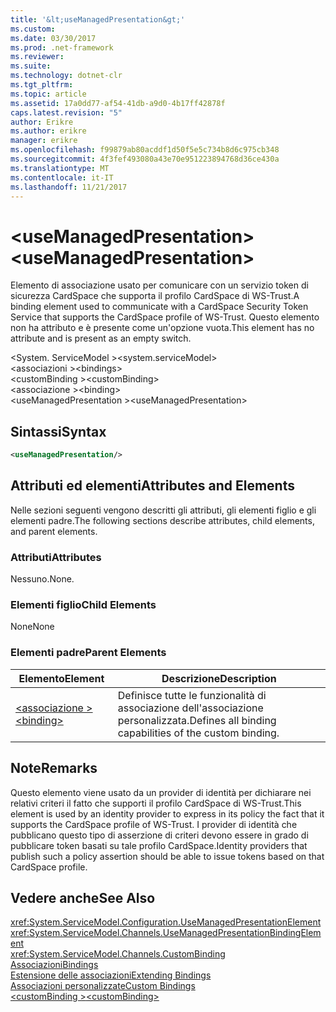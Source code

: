 ```yaml
---
title: '&lt;useManagedPresentation&gt;'
ms.custom: 
ms.date: 03/30/2017
ms.prod: .net-framework
ms.reviewer: 
ms.suite: 
ms.technology: dotnet-clr
ms.tgt_pltfrm: 
ms.topic: article
ms.assetid: 17a0dd77-af54-41db-a9d0-4b17ff42878f
caps.latest.revision: "5"
author: Erikre
ms.author: erikre
manager: erikre
ms.openlocfilehash: f99879ab80acddf1d50f5e5c734b8d6c975cb348
ms.sourcegitcommit: 4f3fef493080a43e70e951223894768d36ce430a
ms.translationtype: MT
ms.contentlocale: it-IT
ms.lasthandoff: 11/21/2017
---
```

# <a name="ltusemanagedpresentationgt"></a><span data-ttu-id="37e71-102">&lt;useManagedPresentation&gt;</span><span class="sxs-lookup"><span data-stu-id="37e71-102">&lt;useManagedPresentation&gt;</span></span>
<span data-ttu-id="37e71-103">Elemento di associazione usato per comunicare con un servizio token di sicurezza CardSpace che supporta il profilo CardSpace di WS-Trust.</span><span class="sxs-lookup"><span data-stu-id="37e71-103">A binding element used to communicate with a CardSpace Security Token Service that supports the CardSpace profile of WS-Trust.</span></span> <span data-ttu-id="37e71-104">Questo elemento non ha attributo e è presente come un'opzione vuota.</span><span class="sxs-lookup"><span data-stu-id="37e71-104">This element has no attribute and is present as an empty switch.</span></span>  
  
 <span data-ttu-id="37e71-105">\<System. ServiceModel ></span><span class="sxs-lookup"><span data-stu-id="37e71-105">\<system.serviceModel></span></span>  
<span data-ttu-id="37e71-106">\<associazioni ></span><span class="sxs-lookup"><span data-stu-id="37e71-106">\<bindings></span></span>  
<span data-ttu-id="37e71-107">\<customBinding ></span><span class="sxs-lookup"><span data-stu-id="37e71-107">\<customBinding></span></span>  
<span data-ttu-id="37e71-108">\<associazione ></span><span class="sxs-lookup"><span data-stu-id="37e71-108">\<binding></span></span>  
<span data-ttu-id="37e71-109">\<useManagedPresentation ></span><span class="sxs-lookup"><span data-stu-id="37e71-109">\<useManagedPresentation></span></span>  
  
## <a name="syntax"></a><span data-ttu-id="37e71-110">Sintassi</span><span class="sxs-lookup"><span data-stu-id="37e71-110">Syntax</span></span>  
  
```xml  
<useManagedPresentation/>  
```  
  
## <a name="attributes-and-elements"></a><span data-ttu-id="37e71-111">Attributi ed elementi</span><span class="sxs-lookup"><span data-stu-id="37e71-111">Attributes and Elements</span></span>  
 <span data-ttu-id="37e71-112">Nelle sezioni seguenti vengono descritti gli attributi, gli elementi figlio e gli elementi padre.</span><span class="sxs-lookup"><span data-stu-id="37e71-112">The following sections describe attributes, child elements, and parent elements.</span></span>  
  
### <a name="attributes"></a><span data-ttu-id="37e71-113">Attributi</span><span class="sxs-lookup"><span data-stu-id="37e71-113">Attributes</span></span>  
 <span data-ttu-id="37e71-114">Nessuno.</span><span class="sxs-lookup"><span data-stu-id="37e71-114">None.</span></span>  
  
### <a name="child-elements"></a><span data-ttu-id="37e71-115">Elementi figlio</span><span class="sxs-lookup"><span data-stu-id="37e71-115">Child Elements</span></span>  
 <span data-ttu-id="37e71-116">None</span><span class="sxs-lookup"><span data-stu-id="37e71-116">None</span></span>  
  
### <a name="parent-elements"></a><span data-ttu-id="37e71-117">Elementi padre</span><span class="sxs-lookup"><span data-stu-id="37e71-117">Parent Elements</span></span>  
  
|<span data-ttu-id="37e71-118">Elemento</span><span class="sxs-lookup"><span data-stu-id="37e71-118">Element</span></span>|<span data-ttu-id="37e71-119">Descrizione</span><span class="sxs-lookup"><span data-stu-id="37e71-119">Description</span></span>|  
|-------------|-----------------|  
|[<span data-ttu-id="37e71-120">\<associazione ></span><span class="sxs-lookup"><span data-stu-id="37e71-120">\<binding></span></span>](../../../../../docs/framework/misc/binding.md)|<span data-ttu-id="37e71-121">Definisce tutte le funzionalità di associazione dell'associazione personalizzata.</span><span class="sxs-lookup"><span data-stu-id="37e71-121">Defines all binding capabilities of the custom binding.</span></span>|  
  
## <a name="remarks"></a><span data-ttu-id="37e71-122">Note</span><span class="sxs-lookup"><span data-stu-id="37e71-122">Remarks</span></span>  
 <span data-ttu-id="37e71-123">Questo elemento viene usato da un provider di identità per dichiarare nei relativi criteri il fatto che supporti il profilo CardSpace di WS-Trust.</span><span class="sxs-lookup"><span data-stu-id="37e71-123">This element is used by an identity provider to express in its policy the fact that it supports the CardSpace profile of WS-Trust.</span></span> <span data-ttu-id="37e71-124">I provider di identità che pubblicano questo tipo di asserzione di criteri devono essere in grado di pubblicare token basati su tale profilo CardSpace.</span><span class="sxs-lookup"><span data-stu-id="37e71-124">Identity providers that publish such a policy assertion should be able to issue tokens based on that CardSpace profile.</span></span>  
  
## <a name="see-also"></a><span data-ttu-id="37e71-125">Vedere anche</span><span class="sxs-lookup"><span data-stu-id="37e71-125">See Also</span></span>  
 <xref:System.ServiceModel.Configuration.UseManagedPresentationElement>  
 <xref:System.ServiceModel.Channels.UseManagedPresentationBindingElement>  
 <xref:System.ServiceModel.Channels.CustomBinding>  
 [<span data-ttu-id="37e71-126">Associazioni</span><span class="sxs-lookup"><span data-stu-id="37e71-126">Bindings</span></span>](../../../../../docs/framework/wcf/bindings.md)  
 [<span data-ttu-id="37e71-127">Estensione delle associazioni</span><span class="sxs-lookup"><span data-stu-id="37e71-127">Extending Bindings</span></span>](../../../../../docs/framework/wcf/extending/extending-bindings.md)  
 [<span data-ttu-id="37e71-128">Associazioni personalizzate</span><span class="sxs-lookup"><span data-stu-id="37e71-128">Custom Bindings</span></span>](../../../../../docs/framework/wcf/extending/custom-bindings.md)  
 [<span data-ttu-id="37e71-129">\<customBinding ></span><span class="sxs-lookup"><span data-stu-id="37e71-129">\<customBinding></span></span>](../../../../../docs/framework/configure-apps/file-schema/wcf/custombinding.md)
